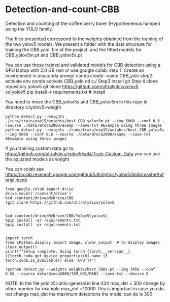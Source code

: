 # Detection-and-count-CBB
Detection and counting of the coffee berry borer (Hypothenemus hampei) using the YOLO family.

The files presented correspond to the weights obtained from the training of the two yolov5 models.
We present a folder with the data structure for training the CBB.yaml file of the project.
and the fitted models for CBB_yolov5m.pt and CBB_yolov5s.pt

You can use these trained and validated models for CBB detection using a GPU laptop with 2.0 GB ram or use google colab.
step 1. Create an environment in anaconda prompt
	conda create -name CBB_yolo
step2. activate env
	conda activate CBB_yolo
	cd c:/
Step3 
	install git
Step 4 
	clone repository yolov5
	git clone https://github.com/ultralytics/yolov5  
	cd yolov5
	pip install -r requirements.txt  # install

You need to move the CBB_yolov5s and CBB_yolov5m in this repo in directory c:\yolov5>weigth

	python detect.py --weights ./runs/train/exp15/weights/best_CBB_yolov5m.pt --img 5000 --conf 0.6 --source ./data/Broca2000/examp --save-txt #Example using three images
	python detect.py --weights ./runs/train/exp15/weights/best_CBB_yolov5s --img 5000 --conf 0.6 --source ./data/Broca2000/examp --save-txt #Example using three images

If you training custom data go to: https://github.com/ultralytics/yolov5/wiki/Train-Custom-Data
you can use the adjusted models as weight

You can colab see https://colab.research.google.com/github/ultralytics/yolov5/blob/master/tutorial.ipynb

	from google.colab import drive
	drive.mount('/content/drive')
	%cd /content/drive/MyDrive/CBB
	!git clone https://github.com/ultralytics/yolov5


	%cd /content/drive/MyDrive/CBB/Yolov5/yolov5/
	%pip install -qr requirements.txt 
	%pip install -qr requirements.txt 


	import torch
	from IPython.display import Image, clear_output  # to display images
	clear_output()
	print(f"Setup complete. Using torch {torch.__version__} ({torch.cuda.get_device_properties(0).name if torch.cuda.is_available() else 'CPU'})")

	!python detect.py --weights weights/best_CBBs.pt --img 3456 --conf 0.58 --source data/Broca2000/TAM_ORI/MANI --save-txt --device 0

NOTE: In the file yololv5>utils>general in line 434 max_det = 300 change by other number for example max_det =10000
This is important in case you do not change max_det the maximum detections the model can do is 300






